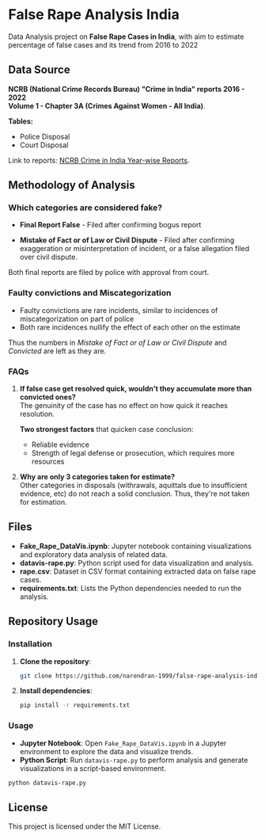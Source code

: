 
# False Rape Analysis India

Data Analysis project on **False Rape Cases in India**, with aim to estimate percentage of false cases and its trend from 2016 to 2022

## Data Source

**NCRB (National Crime Records Bureau) "Crime in India" reports 2016 - 2022**  
**Volume 1 - Chapter 3A (Crimes Against Women - All India)**.  

**Tables:**  
- Police Disposal
- Court Disposal

Link to reports: [NCRB Crime in India Year-wise Reports](https://ncrb.gov.in/crime-in-india-year-wise.html?year=2022).  

## Methodology of Analysis

### Which categories are considered fake?  

- **Final Report False** - Filed after confirming bogus report  
  
- **Mistake of Fact or of Law or Civil Dispute** - Filed after confirming exaggeration or misinterpretation of incident, or a false allegation filed over civil dispute.  
  
Both final reports are filed by police with approval from court.  
  
  
### Faulty convictions and Miscategorization  
  
- Faulty convictions are rare incidents, similar to incidences of miscategorization on part of police
- Both rare incidences nullify the effect of each other on the estimate

Thus the numbers in *Mistake of Fact or of Law or Civil Dispute* and *Convicted* are left as they are.

### FAQs  
  
1. **If false case get resolved quick, wouldn't they accumulate more than convicted ones?**  
   The genuinity of the case has no effect on how quick it reaches resolution.
     
   **Two strongest factors** that quicken case conclusion:
   - Reliable evidence
   - Strength of legal defense or prosecution, which requires more resources
   
3. **Why are only 3 categories taken for estimate?**  
   Other categories in disposals (withrawals, aquittals due to insufficient evidence, etc) do not reach a solid conclusion. Thus, they're not taken for estimation.

  
## Files

- **Fake_Rape_DataVis.ipynb**: Jupyter notebook containing visualizations and exploratory data analysis of related data.
- **datavis-rape.py**: Python script used for data visualization and analysis.
- **rape.csv**: Dataset in CSV format containing extracted data on false rape cases.
- **requirements.txt**: Lists the Python dependencies needed to run the analysis.

## Repository Usage

### Installation

1. **Clone the repository**:
   ```bash
   git clone https://github.com/narendran-1999/false-rape-analysis-india.git
   ```

2. **Install dependencies**:
   ```bash
   pip install -r requirements.txt
   ```

### Usage

- **Jupyter Notebook**: Open `Fake_Rape_DataVis.ipynb` in a Jupyter environment to explore the data and visualize trends.
- **Python Script**: Run `datavis-rape.py` to perform analysis and generate visualizations in a script-based environment.

```bash
python datavis-rape.py
```

## License

This project is licensed under the MIT License.
